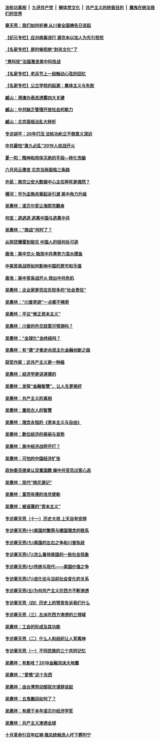 

####  [法轮功真相](../../../../basic/blob/master/README.md?t=06260502) &nbsp;|&nbsp; [九评共产党](../../../../9ping.md/blob/master/README.md?t=06260502) &nbsp;|&nbsp; [解体党文化](../../../../jtdwh.md/blob/master/README.md?t=06260502)  &nbsp;|&nbsp; [共产主义的终极目的](../../../../gczydzjmd.md/blob/master/README.md?t=06260502) &nbsp;|&nbsp; [魔鬼在统治我们的世界](../../../../mgztzwmdsj.md/blob/master/README.md?t=06260502) 

#### [章天亮：我们如何祈祷 从川普全国祷告日说起](../pages/nsc423/n11944627.md?t=06260502) 

#### [【纪元专栏】应对病毒流行 渥京未以加人为先引担忧](../pages/nsc423/n11875714.md?t=06260502) 

#### [【名家专栏】是时候拒绝“封杀文化”了](../pages/nsc423/n11814093.md?t=06260502) 

#### [“黑科技”治国激发美中科技战](../pages/nsc423/n11638056.md?t=06260502) 

#### [【名家专栏】老兵节上一段触动心弦的回忆](../pages/nsc423/n11646016.md?t=06260502) 

#### [【名家专栏】公立学校的起源：集体主义与失败](../pages/nsc423/n11601833.md?t=06260502) 

#### [臧山：港澳办表态透露四大关键](../pages/nsc423/n11421628.md?t=06260502) 

#### [臧山：中共缺乏管理开放社会的能力](../pages/nsc423/n11407457.md?t=06260502) 

#### [臧山：北京面临治乱大转折](../pages/nsc423/n11406895.md?t=06260502) 

#### [专访胡平：20年打压 法轮功屹立不倒意义深远](../pages/nsc423/n11398800.md?t=06260502) 

#### [中共最怕“逢九必乱”2019人权战开火](../pages/nsc423/n11385248.md?t=06260502) 

#### [夏一阳：精神和肉体灭绝的手段—转化洗脑](../pages/nsc423/n11368250.md?t=06260502) 

#### [六月风云激变 北京当局面临三条路](../pages/nsc423/n11313668.md?t=06260502) 

#### [许茹：南京公安大数据中心主任猝死是偶然？](../pages/nsc423/n11064744.md?t=06260502) 

#### [横河：华为孟晚舟案起诉引渡 美中角力升级](../pages/nsc423/n11027230.md?t=06260502) 

#### [吴惠林：诺贝尔奖让海耶克翻身](../pages/nsc423/n10890049.md?t=06260502) 

#### [何坚：逃逃逃 逃离中国与逃离中共](../pages/nsc423/n10592891.md?t=06260502) 

#### [吴惠林：“商战”何时了？](../pages/nsc423/n10573558.md?t=06260502) 

#### [从网贷爆雷到股灾 中国人的钱何处可逃](../pages/nsc423/n10572800.md?t=06260502) 

#### [唐浩：美中交火 隐现中共黑势力混水摸鱼](../pages/nsc423/n10544040.md?t=06260502) 

#### [中美贸易战将如何影响中国的房市和币值](../pages/nsc423/n10543697.md?t=06260502) 

#### [唐浩：美中贸易战开火 烧出中共危机](../pages/nsc423/n10540126.md?t=06260502) 

#### [吴惠林：企业家是否应负较多的“社会责任”](../pages/nsc423/n10535022.md?t=06260502) 

#### [吴惠林：“川普奇迹”一点都不稀奇](../pages/nsc423/n10512808.md?t=06260502) 

#### [吴惠林：平议“修正资本主义”](../pages/nsc423/n10495724.md?t=06260502) 

#### [吴惠林：川普的外交政策可预测吗？](../pages/nsc423/n10462387.md?t=06260502) 

#### [吴惠林：“全球化”会终结吗？](../pages/nsc423/n10452838.md?t=06260502) 

#### [吴惠林：有“德”才能走向民主化金融创新之路](../pages/nsc423/n10432292.md?t=06260502) 

#### [获奖作家：这共产主义是一种癌](../pages/nsc423/n10431541.md?t=06260502) 

#### [吴惠林：经济学是讲道德的](../pages/nsc423/n10398014.md?t=06260502) 

#### [吴惠林：发挥“金融智慧”，让人生更美好](../pages/nsc423/n10375019.md?t=06260502) 

#### [吴惠林：共产主义的真相](../pages/nsc423/n10351394.md?t=06260502) 

#### [吴惠林：重拾古人的智慧](../pages/nsc423/n10337691.md?t=06260502) 

#### [吴惠林：理念永恒的《资本主义与自由》](../pages/nsc423/n10316274.md?t=06260502) 

#### [吴惠林：数位经济的美丽与哀愁](../pages/nsc423/n10292946.md?t=06260502) 

#### [吴惠林：美中经济战将开打？](../pages/nsc423/n10258825.md?t=06260502) 

#### [吴惠林：可怕的中国经济扩张](../pages/nsc423/n10219147.md?t=06260502) 

#### [政协委员提承认双重国籍 揭中共官员过客心态](../pages/nsc423/n10208809.md?t=06260502) 

#### [吴惠林：现代“桃花源记”](../pages/nsc423/n10185234.md?t=06260502) 

#### [吴惠林：富而有德的洛克斐勒](../pages/nsc423/n10142264.md?t=06260502) 

#### [吴惠林：被诬蔑的“资本主义”](../pages/nsc423/n10124816.md?t=06260502) 

#### [专访章天亮（十一）历史大戏 上天自有安排](../pages/nsc423/n10094905.md?t=06260502) 

#### [专访章天亮(十)美国的繁荣与建国理念的联系](../pages/nsc423/n10094899.md?t=06260502) 

#### [专访章天亮(九)美国的左右之争和川普执政](../pages/nsc423/n10094889.md?t=06260502) 

#### [专访章天亮(八)怎么看待美国的一些社会现象](../pages/nsc423/n10094857.md?t=06260502) 

#### [专访章天亮(七)传统与现代——美国价值之争](../pages/nsc423/n10093140.md?t=06260502) 

#### [专访章天亮(六)进化论与当前社会变化的关系](../pages/nsc423/n10092036.md?t=06260502) 

#### [专访章天亮(五)为何共产主义在西方不断渗透](../pages/nsc423/n10083620.md?t=06260502) 

#### [专访章天亮（四）历史上的预言告诉我们什么](../pages/nsc423/n10083606.md?t=06260502) 

#### [专访章天亮（三）左派在西方渗透的三领域](../pages/nsc423/n10081115.md?t=06260502) 

#### [吴惠林：工会的形成及其功能](../pages/nsc423/n10080633.md?t=06260502) 

#### [专访章天亮（二）什么人和组织让人背离神](../pages/nsc423/n10076637.md?t=06260502) 

#### [专访章天亮（一）不同民族的三个共同记忆](../pages/nsc423/n10074188.md?t=06260502) 

#### [吴惠林：有影呒？2018金融泡沫大地震](../pages/nsc423/n10040534.md?t=06260502) 

#### [吴惠林：“爱情”这个东西](../pages/nsc423/n10019423.md?t=06260502) 

#### [吴惠林：由台湾劳动部政次请辞说起](../pages/nsc423/n9979679.md?t=06260502) 

#### [吴惠林：五鬼搬运如何了？](../pages/nsc423/n9925338.md?t=06260502) 

#### [吴惠林：有感于本年诺贝尔经济学奖](../pages/nsc423/n9871883.md?t=06260502) 

#### [吴惠林：共产主义渗透全球](../pages/nsc423/n9812748.md?t=06260502) 

#### [十月革命引百年红祸 俄总统候选人吁下葬列宁](../pages/nsc423/n9810182.md?t=06260502) 

